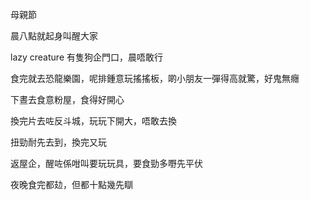 母親節

晨八點就起身叫醒大家

lazy creature 有隻狗企門口，晨唔敢行

食完就去恐龍樂園，呢排鍾意玩搖搖板，啲小朋友一彈得高就驚，好鬼無癮

下晝去食意粉屋，食得好開心

換完片去咗反斗城，玩玩下開大，唔敢去換

扭勁耐先去到，換完又玩

返屋企，醒咗係咁叫要玩玩具，要食勁多嘢先平伏

夜晚食完都攰，但都十點幾先瞓
